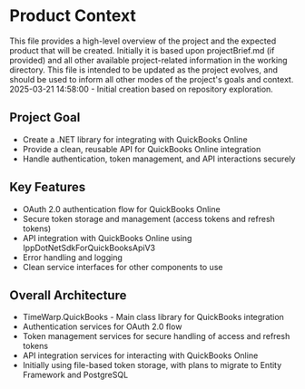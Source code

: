 # Product Context

This file provides a high-level overview of the project and the expected product that will be created. Initially it is based upon projectBrief.md (if provided) and all other available project-related information in the working directory. This file is intended to be updated as the project evolves, and should be used to inform all other modes of the project's goals and context.
2025-03-21 14:58:00 - Initial creation based on repository exploration.

## Project Goal

* Create a .NET library for integrating with QuickBooks Online
* Provide a clean, reusable API for QuickBooks Online integration
* Handle authentication, token management, and API interactions securely

## Key Features

* OAuth 2.0 authentication flow for QuickBooks Online
* Secure token storage and management (access tokens and refresh tokens)
* API integration with QuickBooks Online using IppDotNetSdkForQuickBooksApiV3
* Error handling and logging
* Clean service interfaces for other components to use

## Overall Architecture

* TimeWarp.QuickBooks - Main class library for QuickBooks integration
* Authentication services for OAuth 2.0 flow
* Token management services for secure handling of access and refresh tokens
* API integration services for interacting with QuickBooks Online
* Initially using file-based token storage, with plans to migrate to Entity Framework and PostgreSQL